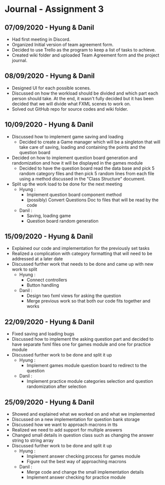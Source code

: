 # Journal - Assignment 3

## 07/09/2020 - Hyung & Danil

- Had first meeting in Discord.
- Organized Initial version of team agreement form.
- Decided to use Trello as the program to keep a list of tasks to achieve.
- Created wiki folder and uploaded Team Agreement form and the project journal.

## 08/09/2020 - Hyung & Danil

- Designed UI for each possible scenes.
- Discussed on how the workload should be divided and which part each person should take. At the end, it wasn't fully decided but it has been decided that we will divide what FXML scenes to work on.
- Solved out GitHub repo for source codes and wiki folder. 

## 10/09/2020 - Hyung & Danil

- Discussed how to implement game saving and loading
  - Decided to create a Game manager which will be a singleton that will take care of saving, loading and containing the points and the question board
- Decided on how to implement question board generation and randomization and how it will be displayed in the games module
  - Decided to have the question board read the data base and pick 5 random category files and then pick 5 random lines from each file using a method discussed in the "Class Structure" document.
- Split up the work load to be done for the next meeting
  - Hyung : 
    - Implement question board component method
    - (possibly) Convert Questions Doc to files that will be read by the code
  - Danil :
    - Saving, loading game
    - Question board random generation
    
## 15/09/2020 - Hyung & Danil

- Explained our code and implementation for the previously set tasks
- Realized a complication with category formatting that will need to be addressed at a later date
- Discussed further work that needs to be done and came up with new work to split
  - Hyung :
    - Connect controllers
    - Button handling
  - Danil : 
    - Design two fxml views for asking the question
    - Merge previous work so that both our code fits together and works

## 22/09/2020 - Hyung & Danil

- Fixed saving and loading bugs
- Discussed how to implement the asking question part and decided to have separate fxml files one for games module and one for practice module
- Discussed further work to be done and split it up
  - Hyung : 
    - Implement games module question board to redirect to the question
  - Danil : 
    - Implement practice module categories selection and question randomization after selection

## 25/09/2020 - Hyung & Danil

- Showed and explained what we worked on and what we implemented
- Discussed on a new implementation for question bank storage
- Discussed how we want to approach macrons in tts
- Realized we need to add support for multiple answers
- Changed small details in question class such as changing the answer string to string array
- Discussed further work to be done and split it up
  - Hyung : 
    - Implement answer checking process for games module
    - Figure out the best way of approaching macrons
  - Danil : 
    - Merge code and change the small implementation details
    - Implement answer checking for practice module